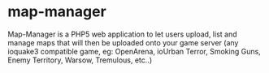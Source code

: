 map-manager
===========

Map-Manager is a PHP5 web application to let users upload, list and manage maps that will then be uploaded onto your game server (any ioquake3 compatible game, eg: OpenArena, ioUrban Terror, Smoking Guns, Enemy Territory, Warsow, Tremulous, etc..)